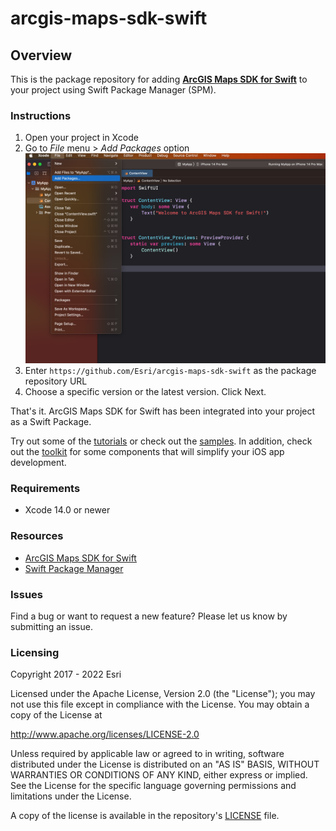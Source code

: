 # arcgis-maps-sdk-swift

## Overview

This is the package repository for adding __[ArcGIS Maps SDK for Swift](https://developers.arcgis.com/swift/)__ to your project using Swift Package Manager (SPM).

### Instructions
1. Open your project in Xcode
2. Go to _File_ menu > _Add Packages_ option
   ![xcode](./xcode.png)
3. Enter `https://github.com/Esri/arcgis-maps-sdk-swift` as the package repository URL
4. Choose a specific version or the latest version. Click Next.

That's it. ArcGIS Maps SDK for Swift has been integrated into your project as a Swift Package. 

Try out some of the [tutorials](https://developers.arcgis.com/swift/) or check out the [samples](https://github.com/Esri/arcgis-maps-sdk-swift-samples). In addition, check out the [toolkit](https://github.com/Esri/arcgis-maps-sdk-swift-toolkit) for some components that will simplify your iOS app development.

### Requirements
- Xcode 14.0 or newer

### Resources
- [ArcGIS Maps SDK for Swift](https://developers.arcgis.com/swift/)
- [Swift Package Manager](https://swift.org/package-manager/)

### Issues
Find a bug or want to request a new feature? Please let us know by submitting an issue.

### Licensing
Copyright 2017 - 2022 Esri

Licensed under the Apache License, Version 2.0 (the "License");
you may not use this file except in compliance with the License.
You may obtain a copy of the License at

   http://www.apache.org/licenses/LICENSE-2.0

Unless required by applicable law or agreed to in writing, software
distributed under the License is distributed on an "AS IS" BASIS,
WITHOUT WARRANTIES OR CONDITIONS OF ANY KIND, either express or implied.
See the License for the specific language governing permissions and
limitations under the License.

A copy of the license is available in the repository's [LICENSE](/LICENSE?raw=1) file.
